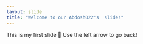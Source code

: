 ```yaml
---
layout: slide
title: "Welcome to our Abdosh022's  slide!"
---
```

This is my first slide :tada:
Use the left arrow to go back!
